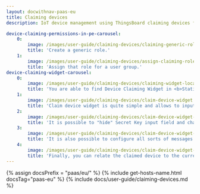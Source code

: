 ```yaml
---
layout: docwithnav-paas-eu
title: Claiming devices
description: IoT device management using ThingsBoard claiming devices feature

device-claiming-permissions-in-pe-carousel:
    0:
        image: /images/user-guide/claiming-devices/claiming-generic-role.png
        title: 'Create a generic role.'
    1:
        image: /images/user-guide/claiming-devices/assign-claiming-role.png
        title: 'Assign that role for a user group.'
device-claiming-widget-carousel:
    0:
        image: /images/user-guide/claiming-devices/claiming-widget-location.png
        title: 'You are able to find Device Claiming Widget in <b>Static widget</b> section of <b>Input widgets</b> bundle.'
    1:
        image: /images/user-guide/claiming-devices/claim-device-widget.png
        title: 'Claim device widget is quite simple and allows to input device name and Secret Key.'
    2:
        image: /images/user-guide/claiming-devices/claim-device-widget-advanced-settings.png
        title: 'It is possible to "hide" Secret Key input field and change the labels in "General settings".'
    3:
        image: /images/user-guide/claiming-devices/claim-device-widget-message-settings.png
        title: 'It is also possible to configure all sorts of messages to the user in "Message settings".'
    4:
        image: /images/user-guide/claiming-devices/claim-device-widget-relation-settings.png
        title: 'Finally, you can relate the claimed device to the current state entity of the dashboard.<br> This is useful if you have multiple assets and would like to relate your device to one of them. '
---
```


{% assign docsPrefix = "paas/eu/" %}
{% include get-hosts-name.html docsTag="paas-eu" %}
{% include docs/user-guide/claiming-devices.md %}